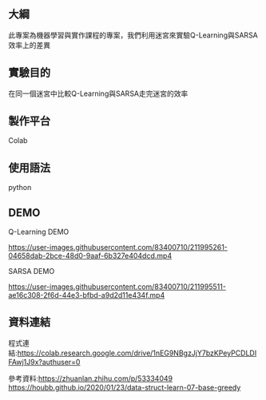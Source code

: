 大綱
---
此專案為機器學習與實作課程的專案，我們利用迷宮來實驗Q-Learning與SARSA效率上的差異

實驗目的
---
在同一個迷宮中比較Q-Learning與SARSA走完迷宮的效率

製作平台
---
Colab

使用語法
---
python

DEMO
---

Q-Learning DEMO

https://user-images.githubusercontent.com/83400710/211995261-04658dab-2bce-48d0-9aaf-6b327e404dcd.mp4

SARSA DEMO



https://user-images.githubusercontent.com/83400710/211995511-ae16c308-2f6d-44e3-bfbd-a9d2d11e434f.mp4




資料連結
---
程式連結:https://colab.research.google.com/drive/1nEG9NBgzJjY7bzKPeyPCDLDIFAwj1J9x?authuser=0

參考資料:https://zhuanlan.zhihu.com/p/53334049  https://houbb.github.io/2020/01/23/data-struct-learn-07-base-greedy
